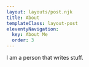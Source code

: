 ```yaml
---
layout: layouts/post.njk
title: About
templateClass: layout-post
eleventyNavigation:
  key: About Me
  order: 3
---
```


I am a person that writes stuff.
